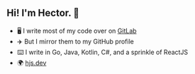 ## Hi! I'm Hector. 👋

- 🖥️ I write most of my code over on [GitLab](https://gitlab.com/hectorjsmith)
- ✈️ But I mirror them to my GitHub profile
- ⌨️ I write in Go, Java, Kotlin, C#, and a sprinkle of ReactJS
- 🌍 [hjs.dev](https://hjs.dev)
